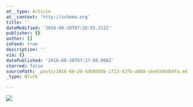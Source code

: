 ```yaml
---
at__type: Article
at__context: 'http://schema.org'
title: ''
dateModified: '2016-08-20T07:26:55.212Z'
publisher: {}
author: []
inFeed: true
description: ''
via: {}
datePublished: '2016-08-20T07:27:08.808Z'
starred: false
sourcePath: _posts/2016-08-20-43b095bb-1f23-43fb-a888-c6e939bdb9fa.md
_type: Blurb

---
```

<article style=""><img src="https://the-grid-user-content.s3-us-west-2.amazonaws.com/585b7e58-672f-4981-a82a-5aac0f012022.jpg" /></article>